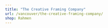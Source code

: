 ```yaml
---
title: "The Creative Framing Company"
url: /vancouver/the-creative-framing-company/
shop: Rahmen
---
```

